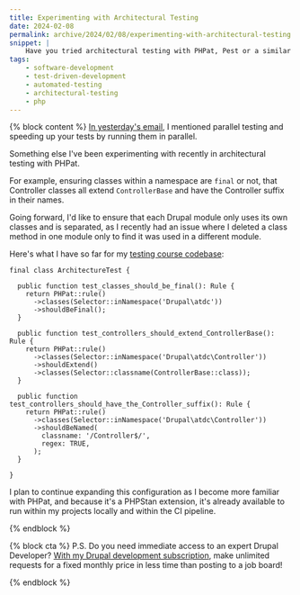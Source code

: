 ```yaml
---
title: Experimenting with Architectural Testing
date: 2024-02-08
permalink: archive/2024/02/08/experimenting-with-architectural-testing
snippet: |
    Have you tried architectural testing with PHPat, Pest or a similar tool? I have been for the past few days.
tags:
    - software-development
    - test-driven-development
    - automated-testing
    - architectural-testing
    - php
---
```


{% block content %}
[In yesterday's email][yesterday], I mentioned parallel testing and speeding up your tests by running them in parallel.

Something else I've been experimenting with recently in architectural testing with PHPat.

For example, ensuring classes within a namespace are `final` or not, that Controller classes all extend `ControllerBase` and have the Controller suffix in their names.

Going forward, I'd like to ensure that each Drupal module only uses its own classes and is separated, as I recently had an issue where I deleted a class method in one module only to find it was used in a different module.

Here's what I have so far for my [testing course codebase][atdc]:

```language-php
final class ArchitectureTest {

  public function test_classes_should_be_final(): Rule {
    return PHPat::rule()
      ->classes(Selector::inNamespace('Drupal\atdc'))
      ->shouldBeFinal();
  }

  public function test_controllers_should_extend_ControllerBase(): Rule {
    return PHPat::rule()
      ->classes(Selector::inNamespace('Drupal\atdc\Controller'))
      ->shouldExtend()
      ->classes(Selector::classname(ControllerBase::class));
  }

  public function test_controllers_should_have_the_Controller_suffix(): Rule {
    return PHPat::rule()
      ->classes(Selector::inNamespace('Drupal\atdc\Controller'))
      ->shouldBeNamed(
        classname: '/Controller$/',
        regex: TRUE,
      );
  }

}
```

I plan to continue expanding this configuration as I become more familiar with PHPat, and because it's a PHPStan extension, it's already available to run within my projects locally and within the CI pipeline.

[atdc]: {{site.url}}/atdc
[yesterday]: {{site.url}}/archive/2024/02/07/running-tests-in-parallel-with-paratest
{% endblock %}

{% block cta %}
P.S. Do you need immediate access to an expert Drupal Developer? [With my Drupal development subscription][subscription], make unlimited requests for a fixed monthly price in less time than posting to a job board!

[subscription]: {{site.url}}/subscription
{% endblock %}
